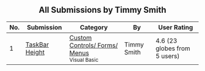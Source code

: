 ﻿<div align="center">

## All Submissions by Timmy Smith

</div>

No.  | Submission | Category | By   | User Rating
---- | ---------- | -------- | ---- | -----------
1 | [TaskBar Height<br />](https://github.com/Planet-Source-Code/timmy-smith-taskbar-height__1-4794) | [Custom Controls/ Forms/  Menus<br /><sup>Visual Basic</sup>](../ByCategory/custom-controls-forms-menus__1-4.md) | Timmy Smith | 4.6 (23 globes from 5 users)
